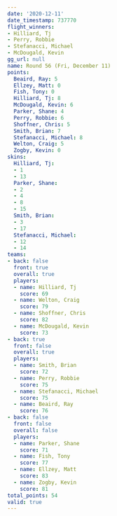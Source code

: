 ```yaml
---
date: '2020-12-11'
date_timestamp: 737770
flight_winners:
- Hilliard, Tj
- Perry, Robbie
- Stefanacci, Michael
- McDougald, Kevin
gg_url: null
name: Round 56 (Fri, December 11)
points:
  Beaird, Ray: 5
  Ellzey, Matt: 0
  Fish, Tony: 0
  Hilliard, Tj: 8
  McDougald, Kevin: 6
  Parker, Shane: 4
  Perry, Robbie: 6
  Shoffner, Chris: 5
  Smith, Brian: 7
  Stefanacci, Michael: 8
  Welton, Craig: 5
  Zogby, Kevin: 0
skins:
  Hilliard, Tj:
  - 1
  - 13
  Parker, Shane:
  - 2
  - 4
  - 8
  - 15
  Smith, Brian:
  - 3
  - 17
  Stefanacci, Michael:
  - 12
  - 14
teams:
- back: false
  front: true
  overall: true
  players:
  - name: Hilliard, Tj
    score: 69
  - name: Welton, Craig
    score: 79
  - name: Shoffner, Chris
    score: 82
  - name: McDougald, Kevin
    score: 73
- back: true
  front: false
  overall: true
  players:
  - name: Smith, Brian
    score: 72
  - name: Perry, Robbie
    score: 75
  - name: Stefanacci, Michael
    score: 75
  - name: Beaird, Ray
    score: 76
- back: false
  front: false
  overall: false
  players:
  - name: Parker, Shane
    score: 71
  - name: Fish, Tony
    score: 77
  - name: Ellzey, Matt
    score: 83
  - name: Zogby, Kevin
    score: 81
total_points: 54
valid: true
---
```

